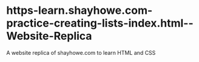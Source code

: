 # https-learn.shayhowe.com-practice-creating-lists-index.html--Website-Replica
A website replica of shayhowe.com to learn HTML and CSS
